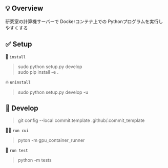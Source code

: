 ## :bulb: Overview
研究室の計算機サーバーで Dockerコンテナ上での Pythonプログラムを実行しやすくする

## :white_check_mark: Setup

:rocket: `install`
> sudo python setup.py develop  
> sudo pip install -e .

:fire: `uninstall`
> sudo python setup.py develop -u  

## :hammer: Develop

> git config --local commit.template .github/.commit_template

:technologist: `run cui`
> pyton -m gpu_container_runner

:test_tube: `run test`
> python -m tests
